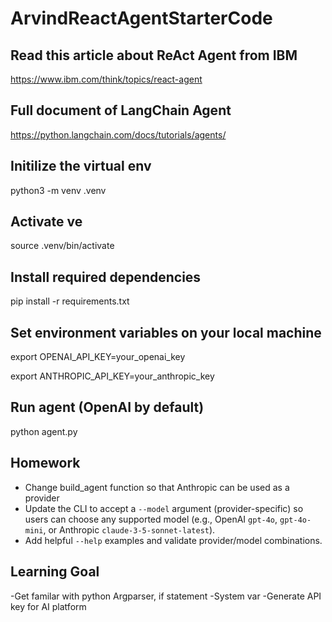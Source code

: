 # ArvindReactAgentStarterCode
## Read this article about ReAct Agent from IBM
https://www.ibm.com/think/topics/react-agent
## Full document of LangChain Agent
https://python.langchain.com/docs/tutorials/agents/

## Initilize the virtual env

python3 -m venv .venv

## Activate ve
source .venv/bin/activate

## Install required dependencies
pip install -r requirements.txt

## Set environment variables on your local machine

export OPENAI_API_KEY=your_openai_key

export ANTHROPIC_API_KEY=your_anthropic_key

## Run agent (OpenAI by default)
python agent.py

## Homework

- Change build_agent function so that Anthropic can be used as a provider
- Update the CLI to accept a `--model` argument (provider-specific) so users can choose any supported model (e.g., OpenAI `gpt-4o`, `gpt-4o-mini`, or Anthropic `claude-3-5-sonnet-latest`).
- Add helpful `--help` examples and validate provider/model combinations.

## Learning Goal
-Get familar with python Argparser, if statement
-System var
-Generate API key for AI platform

